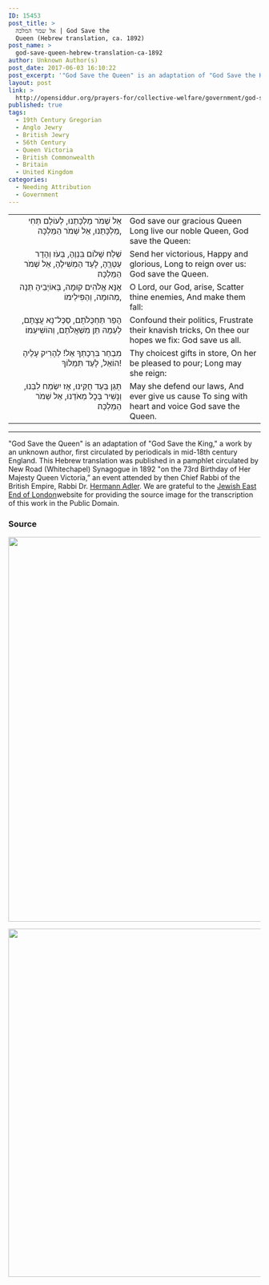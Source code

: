 ```yaml
---
ID: 15453
post_title: >
  אל שמר המלכה | God Save the
  Queen (Hebrew translation, ca. 1892)
post_name: >
  god-save-queen-hebrew-translation-ca-1892
author: Unknown Author(s)
post_date: 2017-06-03 16:10:22
post_excerpt: '"God Save the Queen" is an adaptation of "God Save the King," a work by an unknown author, first circulated by periodicals in mid-18th century England. The author of the Hebrew translation is also unknown and was published in a pamphlet circulated by New Road (Whitechapel) Synagogue in 1892. We are grateful to the <a href="http://www.jewisheastend.com/nationalanthem.html">Jewish East End of London</a>website for providing the source image for the transcription of this work in the Public Domain.'
layout: post
link: >
  http://opensiddur.org/prayers-for/collective-welfare/government/god-save-queen-hebrew-translation-ca-1892/
published: true
tags:
  - 19th Century Gregorian
  - Anglo Jewry
  - British Jewry
  - 56th Century
  - Queen Victoria
  - British Commonwealth
  - Britain
  - United Kingdom
categories:
  - Needing Attribution
  - Government
---
```

<table style="margin-left: auto;margin-right: auto;">
<tbody>
<tr><td style="vertical-align:top;" width="46%">
<div class="liturgy" style="text-align: right;"><span lang="he">
אֵל שְׁמֹר מַלְכָּתֵנוּ,
לְעוֹלָם תְּחִי מַלְכָּתֵנוּ,
אֵל שְׁמֹר הַמַּלְכָּה,
</span></div></td>

<td style="vertical-align:top;" width="53%"><div class="english">
God save our gracious Queen
Long live our noble Queen,
God save the Queen:
</div></td>
</tr>


<tr><td style="vertical-align:top;" width="46%">
<div class="liturgy" style="text-align: right;"><span lang="he">
שְׁלַח שָׁלוֹם בִּנְוֶהָ,
בְּעֹז וְהָדָר עַטְּרֵֶהָ,
לָעַד הַמְשִׁילֶהָ,
אֵל שְׁמֹר הַמַּלְכָּה׃
</span></div></td>

<td style="vertical-align:top;" width="53%"><div class="english">
Send her victorious,
Happy and glorious,
Long to reign over us:
God save the Queen.
</div></td>
</tr>


<tr><td style="vertical-align:top;" width="46%">
<div class="liturgy" style="text-align: right;"><span lang="he">
אָנָּא אֱלֹהִים קוּמָה,
בְּאוֹיְבֵיהָ תְּנָה מְהוּמָה,
וְהַפִּילֵימוֹ,
</span></div></td>

<td style="vertical-align:top;" width="53%"><div class="english">
O Lord, our God, arise,
Scatter thine enemies,
And make them fall:
</div></td>
</tr>


<tr><td style="vertical-align:top;" width="46%">
<div class="liturgy" style="text-align: right;"><span lang="he">
הָפֵר תַּחְכֻּלֹתָם,
סַכֶּל־נָא עֲצָתָם,
לְעַמָהּ תֵּן מִשְׁאֲלֹתָם,
וְהוֹשִׁיעֵמוֹ׃
</span></div></td>

<td style="vertical-align:top;" width="53%"><div class="english">
Confound their politics,
Frustrate their knavish tricks,
On thee our hopes we fix:
God save us all.
</div></td>
</tr>


<tr><td style="vertical-align:top;" width="46%">
<div class="liturgy" style="text-align: right;"><span lang="he">
מִבְחַר בִּרְכָתְךָ אֵל!
לְהָרִיק עָלֶיהָ הוֹאֵל,
לָעַד תִּמְלוֹךְ!
</span></div></td>

<td style="vertical-align:top;" width="53%"><div class="english">
Thy choicest gifts in store,
On her be pleased to pour;
Long may she reign:
</div></td>
</tr>


<tr><td style="vertical-align:top;" width="46%">
<div class="liturgy" style="text-align: right;"><span lang="he">
תָּגֵן בְּעַד חֻקֵּינוּ,
אָז יִשְׂמַח לִבֵּנוּ,
וְנָשִׁיר בְּכׇל מְאֹדֵנוּ,
אֵל שְׁמֹר הַמַּלְכָּה׃
</span></div></td>

<td style="vertical-align:top;" width="53%"><div class="english">
May she defend our laws,
And ever give us cause
To sing with heart and voice
God save the Queen.
</div></td>
</tr>
</tbody>
</tbody></table>

<hr />

"God Save the Queen" is an adaptation of "God Save the King," a work by an unknown author, first circulated by periodicals in mid-18th century England. This Hebrew translation was published in a pamphlet circulated by New Road (Whitechapel) Synagogue in 1892 "on the 73rd Birthday of Her Majesty Queen Victoria,” an event attended by then Chief Rabbi of the British Empire, Rabbi Dr. <a href="https://en.wikipedia.org/wiki/Hermann_Adler">Hermann Adler</a>​. We are grateful to the <a href="http://www.jewisheastend.com/nationalanthem.html">Jewish East End of London</a>website for providing the source image for the transcription of this work in the Public Domain.

<h3>Source</h3>

<img src="http://opensiddur.org/wp-content/uploads/2017/06/God-Save-the-Queen-Hebrew-New-Road-Whitechapel-Synagogue-1892.jpg" alt="" width="1001" height="768" class="aligncenter size-full wp-image-15454" />

<a href="https://commons.wikimedia.org/wiki/File:Gstk.png"><img src="http://opensiddur.org/wp-content/uploads/2017/06/God-Save-the-King-English-The-Gentlemans-Magazine-1745-10-15-943x1024.png" alt="" width="640" height="695" class="aligncenter size-large wp-image-15455" /></a>


